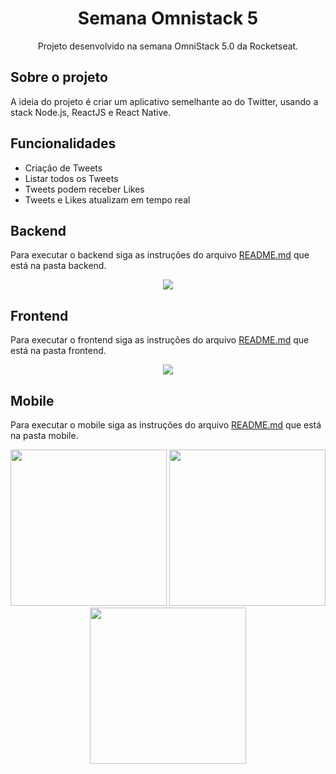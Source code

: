 <h1 align="center">Semana Omnistack 5</h1>
<p align="center">Projeto desenvolvido na semana OmniStack 5.0 da Rocketseat.</p>

## Sobre o projeto

A ideia do projeto é criar um aplicativo semelhante ao do Twitter, usando a stack Node.js, ReactJS e React Native.

## Funcionalidades

- Criação de Tweets
- Listar todos os Tweets
- Tweets podem receber Likes
- Tweets e Likes atualizam em tempo real

## Backend

Para executar o backend siga as instruções do arquivo [README.md](https://github.com/fabossi/react-applications/blob/master/README.md) que está na pasta backend.

<p align="center">
  <img src="./.github/backend.png" />
</p>

## Frontend

Para executar o frontend siga as instruções do arquivo [README.md](https://github.com/fabossi/react-applications/blob/master/README.md) que está na pasta frontend.

<p align="center">
  <img src="./.github/frontend.png" />
</p>

## Mobile

Para executar o mobile siga as instruções do arquivo [README.md](https://github.com/fabossi/react-applications/blob/master/README.md) que está na pasta mobile.

<p align="center">
  <img src="./.github/rn01.jpg" width="250" />
  <img src="./.github/rn02.jpg" width="250" />
  <img src="./.github/rn03.jpg" width="250" />
</p>
